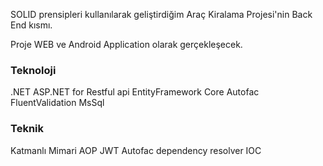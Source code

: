SOLID prensipleri kullanılarak geliştirdiğim Araç Kiralama Projesi'nin Back End kısmı. 

Proje WEB ve Android Application olarak gerçekleşecek.
### Teknoloji
.NET
ASP.NET for Restful api
EntityFramework Core
Autofac
FluentValidation
MsSql
</br>
### Teknik
Katmanlı Mimari
AOP
JWT
Autofac dependency resolver
IOC
